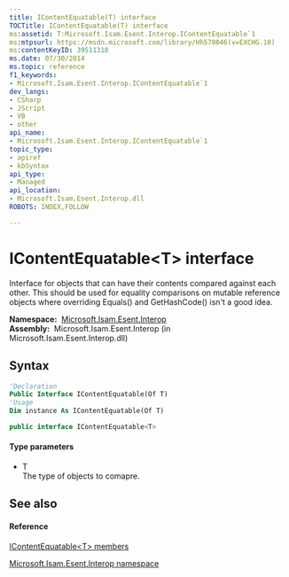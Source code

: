 ```yaml
---
title: IContentEquatable(T) interface
TOCTitle: IContentEquatable(T) interface
ms:assetid: T:Microsoft.Isam.Esent.Interop.IContentEquatable`1
ms:mtpsurl: https://msdn.microsoft.com/library/Hh578046(v=EXCHG.10)
ms:contentKeyID: 39511318
ms.date: 07/30/2014
ms.topic: reference
f1_keywords:
- Microsoft.Isam.Esent.Interop.IContentEquatable`1
dev_langs:
- CSharp
- JScript
- VB
- other
api_name: 
- Microsoft.Isam.Esent.Interop.IContentEquatable`1
topic_type: 
- apiref
- kbSyntax
api_type: 
- Managed
api_location: 
- Microsoft.Isam.Esent.Interop.dll
ROBOTS: INDEX,FOLLOW

---
```


# IContentEquatable\<T\> interface

Interface for objects that can have their contents compared against each other. This should be used for equality comparisons on mutable reference objects where overriding Equals() and GetHashCode() isn't a good idea.

**Namespace:**  [Microsoft.Isam.Esent.Interop](hh596136\(v=exchg.10\).md)  
**Assembly:**  Microsoft.Isam.Esent.Interop (in Microsoft.Isam.Esent.Interop.dll)

## Syntax

``` vb
'Declaration
Public Interface IContentEquatable(Of T)
'Usage
Dim instance As IContentEquatable(Of T)
```

``` csharp
public interface IContentEquatable<T>
```

#### Type parameters

  - T  
    The type of objects to comapre.

## See also

#### Reference

[IContentEquatable\<T\> members](hh578119\(v=exchg.10\).md)

[Microsoft.Isam.Esent.Interop namespace](hh596136\(v=exchg.10\).md)

